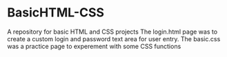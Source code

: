 # BasicHTML-CSS
A repository for basic HTML and CSS projects
The login.html page was to create a custom login and password text area for user entry.
The basic.css was a practice page to experement with some CSS functions
